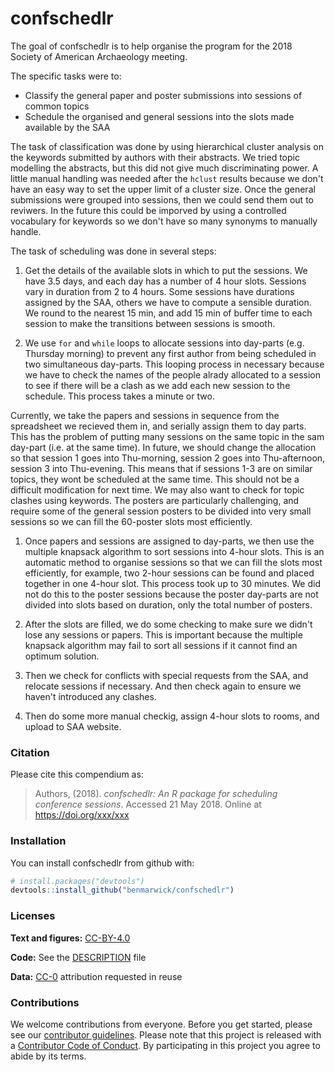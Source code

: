
<!-- README.md is generated from README.Rmd. Please edit that file -->
confschedlr
===========

The goal of confschedlr is to help organise the program for the 2018 Society of American Archaeology meeting.

The specific tasks were to:

-   Classify the general paper and poster submissions into sessions of common topics
-   Schedule the organised and general sessions into the slots made available by the SAA

The task of classification was done by using hierarchical cluster analysis on the keywords submitted by authors with their abstracts. We tried topic modelling the abstracts, but this did not give much discriminating power. A little manual handling was needed after the `hclust` results because we don't have an easy way to set the upper limit of a cluster size. Once the general submissions were grouped into sessions, then we could send them out to reviwers. In the future this could be imporved by using a controlled vocabulary for keywords so we don't have so many synonyms to manually handle.

The task of scheduling was done in several steps:

1.  Get the details of the available slots in which to put the sessions. We have 3.5 days, and each day has a number of 4 hour slots. Sessions vary in duration from 2 to 4 hours. Some sessions have durations assigned by the SAA, others we have to compute a sensible duration. We round to the nearest 15 min, and add 15 min of buffer time to each session to make the transitions between sessions is smooth.

2.  We use `for` and `while` loops to allocate sessions into day-parts (e.g. Thursday morning) to prevent any first author from being scheduled in two simultaneous day-parts. This looping process in necessary because we have to check the names of the people alrady allocated to a session to see if there will be a clash as we add each new session to the schedule. This process takes a minute or two.

Currently, we take the papers and sessions in sequence from the spreadsheet we recieved them in, and serially assign them to day parts. This has the problem of putting many sessions on the same topic in the sam day-part (i.e. at the same time). In future, we should change the allocation so that session 1 goes into Thu-morning, session 2 goes into Thu-afternoon, session 3 into Thu-evening. This means that if sessions 1-3 are on similar topics, they wont be scheduled at the same time. This should not be a difficult modification for next time. We may also want to check for topic clashes using keywords. The posters are particularly challenging, and require some of the general session posters to be divided into very small sessions so we can fill the 60-poster slots most efficiently.

1.  Once papers and sessions are assigned to day-parts, we then use the multiple knapsack algorithm to sort sessions into 4-hour slots. This is an automatic method to organise sessions so that we can fill the slots most efficiently, for example, two 2-hour sessions can be found and placed together in one 4-hour slot. This process took up to 30 minutes. We did not do this to the poster sessions because the poster day-parts are not divided into slots based on duration, only the total number of posters.

2.  After the slots are filled, we do some checking to make sure we didn't lose any sessions or papers. This is important because the multiple knapsack algorithm may fail to sort all sessions if it cannot find an optimum solution.
3.  Then we check for conflicts with special requests from the SAA, and relocate sessions if necessary. And then check again to ensure we haven't introduced any clashes.

4.  Then do some more manual checkig, assign 4-hour slots to rooms, and upload to SAA website.

### Citation

Please cite this compendium as:

> Authors, (2018). *confschedlr: An R package for scheduling conference sessions*. Accessed 21 May 2018. Online at <https://doi.org/xxx/xxx>

### Installation

You can install confschedlr from github with:

``` r
# install.packages("devtools")
devtools::install_github("benmarwick/confschedlr")
```

### Licenses

**Text and figures:** [CC-BY-4.0](http://creativecommons.org/licenses/by/4.0/)

**Code:** See the [DESCRIPTION](DESCRIPTION) file

**Data:** [CC-0](http://creativecommons.org/publicdomain/zero/1.0/) attribution requested in reuse

### Contributions

We welcome contributions from everyone. Before you get started, please see our [contributor guidelines](CONTRIBUTING.md). Please note that this project is released with a [Contributor Code of Conduct](CONDUCT.md). By participating in this project you agree to abide by its terms.
